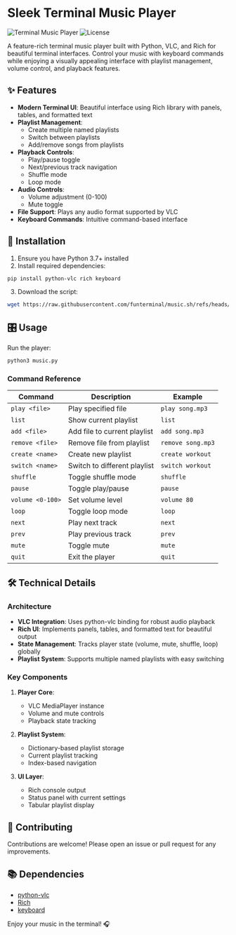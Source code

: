 # Sleek Terminal Music Player

![Terminal Music Player](https://img.shields.io/badge/Python-3.7%2B-blue)
![License](https://img.shields.io/badge/License-MIT-green)

A feature-rich terminal music player built with Python, VLC, and Rich for beautiful terminal interfaces. Control your music with keyboard commands while enjoying a visually appealing interface with playlist management, volume control, and playback features.

## ✨ Features

- **Modern Terminal UI**: Beautiful interface using Rich library with panels, tables, and formatted text
- **Playlist Management**:
  - Create multiple named playlists
  - Switch between playlists
  - Add/remove songs from playlists
- **Playback Controls**:
  - Play/pause toggle
  - Next/previous track navigation
  - Shuffle mode
  - Loop mode
- **Audio Controls**:
  - Volume adjustment (0-100)
  - Mute toggle
- **File Support**: Plays any audio format supported by VLC
- **Keyboard Commands**: Intuitive command-based interface

## 🚀 Installation

1. Ensure you have Python 3.7+ installed
2. Install required dependencies:

```bash
pip install python-vlc rich keyboard
```

3. Download the script:

```bash
wget https://raw.githubusercontent.com/funterminal/music.sh/refs/heads/main/music.py
```

## 🎛 Usage

Run the player:
```bash
python3 music.py
```

### Command Reference

| Command       | Description                          | Example                     |
|---------------|--------------------------------------|-----------------------------|
| `play <file>` | Play specified file                  | `play song.mp3`             |
| `list`        | Show current playlist                | `list`                      |
| `add <file>`  | Add file to current playlist         | `add song.mp3`              |
| `remove <file>` | Remove file from playlist          | `remove song.mp3`           |
| `create <name>` | Create new playlist                | `create workout`            |
| `switch <name>` | Switch to different playlist      | `switch workout`            |
| `shuffle`     | Toggle shuffle mode                  | `shuffle`                   |
| `pause`      | Toggle play/pause                    | `pause`                     |
| `volume <0-100>` | Set volume level                 | `volume 80`                 |
| `loop`       | Toggle loop mode                     | `loop`                      |
| `next`       | Play next track                      | `next`                      |
| `prev`       | Play previous track                  | `prev`                      |
| `mute`       | Toggle mute                          | `mute`                      |
| `quit`       | Exit the player                      | `quit`                      |

## 🛠 Technical Details

### Architecture

- **VLC Integration**: Uses python-vlc binding for robust audio playback
- **Rich UI**: Implements panels, tables, and formatted text for beautiful output
- **State Management**: Tracks player state (volume, mute, shuffle, loop) globally
- **Playlist System**: Supports multiple named playlists with easy switching

### Key Components

1. **Player Core**:
   - VLC MediaPlayer instance
   - Volume and mute controls
   - Playback state tracking

2. **Playlist System**:
   - Dictionary-based playlist storage
   - Current playlist tracking
   - Index-based navigation

3. **UI Layer**:
   - Rich console output
   - Status panel with current settings
   - Tabular playlist display

## 🤝 Contributing

Contributions are welcome! Please open an issue or pull request for any improvements.

## 📚 Dependencies

- [python-vlc](https://wiki.videolan.org/PythonBinding/)
- [Rich](https://github.com/Textualize/rich)
- [keyboard](https://github.com/boppreh/keyboard)

Enjoy your music in the terminal! 🎧